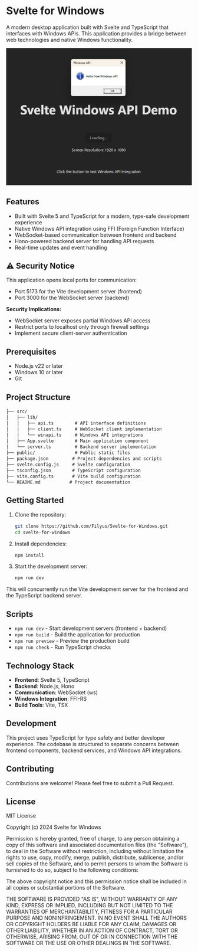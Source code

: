 # Svelte for Windows

A modern desktop application built with Svelte and TypeScript that interfaces with Windows APIs. This application provides a bridge between web technologies and native Windows functionality.

![Screenshot of Svelte for Windows](.github/images/screenshot.png)

## Features

- Built with Svelte 5 and TypeScript for a modern, type-safe development experience
- Native Windows API integration using FFI (Foreign Function Interface)
- WebSocket-based communication between frontend and backend
- Hono-powered backend server for handling API requests
- Real-time updates and event handling

## ⚠️ Security Notice

This application opens local ports for communication:

- Port 5173 for the Vite development server (frontend)
- Port 3000 for the WebSocket server (backend)

**Security Implications:**

- WebSocket server exposes partial Windows API access
- Restrict ports to localhost only through firewall settings
- Implement secure client-server authentication

## Prerequisites

- Node.js v22 or later
- Windows 10 or later
- Git

## Project Structure

```
├── src/
│   ├── lib/
│   │   ├── api.ts        # API interface definitions
│   │   ├── client.ts     # WebSocket client implementation
│   │   └── winapi.ts     # Windows API integrations
│   ├── App.svelte        # Main application component
│   └── server.ts         # Backend server implementation
├── public/               # Public static files
├── package.json         # Project dependencies and scripts
├── svelte.config.js     # Svelte configuration
├── tsconfig.json        # TypeScript configuration
├── vite.config.ts       # Vite build configuration
└── README.md           # Project documentation
```

## Getting Started

1. Clone the repository:

   ```bash
   git clone https://github.com/Filyus/Svelte-for-Windows.git
   cd svelte-for-windows
   ```
2. Install dependencies:

   ```bash
   npm install
   ```
3. Start the development server:

   ```bash
   npm run dev
   ```

This will concurrently run the Vite development server for the frontend and the TypeScript backend server.

## Scripts

- `npm run dev` - Start development servers (frontend + backend)
- `npm run build` - Build the application for production
- `npm run preview` - Preview the production build
- `npm run check` - Run TypeScript checks

## Technology Stack

- **Frontend**: Svelte 5, TypeScript
- **Backend**: Node.js, Hono
- **Communication**: WebSocket (ws)
- **Windows Integration**: FFI-RS
- **Build Tools**: Vite, TSX

## Development

This project uses TypeScript for type safety and better developer experience. The codebase is structured to separate concerns between frontend components, backend services, and Windows API integrations.

## Contributing

Contributions are welcome! Please feel free to submit a Pull Request.

## License

MIT License

Copyright (c) 2024 Svelte for Windows

Permission is hereby granted, free of charge, to any person obtaining a copy of this software and associated documentation files (the "Software"), to deal in the Software without restriction, including without limitation the rights to use, copy, modify, merge, publish, distribute, sublicense, and/or sell copies of the Software, and to permit persons to whom the Software is furnished to do so, subject to the following conditions:

The above copyright notice and this permission notice shall be included in all copies or substantial portions of the Software.

THE SOFTWARE IS PROVIDED "AS IS", WITHOUT WARRANTY OF ANY KIND, EXPRESS OR IMPLIED, INCLUDING BUT NOT LIMITED TO THE WARRANTIES OF MERCHANTABILITY, FITNESS FOR A PARTICULAR PURPOSE AND NONINFRINGEMENT. IN NO EVENT SHALL THE AUTHORS OR COPYRIGHT HOLDERS BE LIABLE FOR ANY CLAIM, DAMAGES OR OTHER LIABILITY, WHETHER IN AN ACTION OF CONTRACT, TORT OR OTHERWISE, ARISING FROM, OUT OF OR IN CONNECTION WITH THE SOFTWARE OR THE USE OR OTHER DEALINGS IN THE SOFTWARE.
